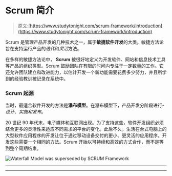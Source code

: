# Scrum 简介

> 原文:[https://www.studytonight.com/scrum-framework/introduction](https://www.studytonight.com/scrum-framework/introduction)

Scrum 是管理产品开发的几种技术之一，属于**敏捷软件开发**的大类。敏捷方法论旨在支持运行产品的*迭代*和*灵活*方法。

在多样的敏捷方法论中， **Scrum** 被很好地定义为开发软件、网站和信息技术工具等产品的组织类型。Scrum 鼓励团队在有限的时间内专注于一定数量的工作。它还允许团队建立和改进能力，以估计开发一个新功能需要花费多少努力，并且所学到的经验教训被记录在系统中。

### Scrum 起源

当时，最适合软件开发的方法是**瀑布模型**。在瀑布模型下，产品开发分阶段进行- *设计、实施和发布*。

20 世纪 90 年代末，电子媒体和互联网出现。为了支持这些，软件开发组织必须结合更多的灵活性来适应不同需求的平台的变化。此后不久，生活在台式电脑上的大型软件应用程序的开发让位于通过移动设备交付的更小、更灵活的应用程序。开发这些需要一个相同的方法。Scrum 开始以可持续和高效的方式合作，而不是等到整个周期结束。

![Waterfall Model was superseded by SCRUM Framework](../Images/5e1f742990a314275ff27e24606d89a1.png)

* * *

* * *